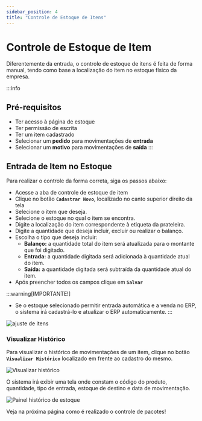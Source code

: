 ```yaml
---
sidebar_position: 4
title: "Controle de Estoque de Itens"
---
```


# Controle de Estoque de Item

Diferentemente da entrada, o controle de estoque de itens é feita de forma manual, tendo como base a localização do item no estoque físico da empresa.

:::info

## Pré-requisitos

- Ter acesso à página de estoque
- Ter permissão de escrita
- Ter um item cadastrado
- Selecionar um **pedido** para movimentações de **entrada**
- Selecionar um **motivo** para movimentações de **saída**
  :::

## Entrada de Item no Estoque

Para realizar o controle da forma correta, siga os passos abaixo:

- Acesse a aba de controle de estoque de item
- Clique no botão **`Cadastrar Novo`**, localizado no canto superior direito da tela
- Selecione o item que deseja.
- Selecione o estoque no qual o item se encontra.
- Digite a localização do item correspondente à etiqueta da prateleira.
- Digite a quantidade que deseja incluir, excluir ou realizar o balanço.
- Escolha o tipo que deseja incluir:
  - **Balanço:** a quantidade total do item será atualizada para o montante que foi digitado.
  - **Entrada:** a quantidade digitada será adicionada à quantidade atual do item.
  - **Saída:** a quantidade digitada será subtraída da quantidade atual do item.
- Após preencher todos os campos clique em **`Salvar`**

:::warning[IMPORTANTE!]

- Se o estoque selecionado permitir entrada automática e a venda no ERP, o sistema irá cadastrá-lo e atualizar o ERP automaticamente.
  :::

![ajuste de itens](/img/images/ajuste_itens.png)

### Visualizar Histórico

Para visualizar o histórico de movimentações de um item, clique no botão **`Visualizar Histórico`** localizado em frente ao cadastro do mesmo.

![Visualizar histórico](/img/images/visualizar_estoque.png)

O sistema irá exibir uma tela onde constam o código do produto, quantidade, tipo de entrada, estoque de destino e data de movimentação.

![Painel histórico de estoque](/img/images/historico.png)

Veja na próxima página como é realizado o controle de pacotes!
